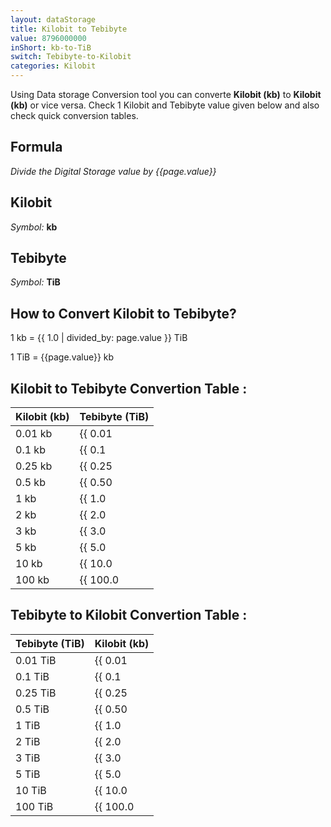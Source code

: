 ```yaml
---
layout: dataStorage
title: Kilobit to Tebibyte
value: 8796000000
inShort: kb-to-TiB
switch: Tebibyte-to-Kilobit
categories: Kilobit
---
```


Using Data storage Conversion tool you can converte **Kilobit (kb)** to **Kilobit (kb)** or vice versa. Check 1 Kilobit and Tebibyte value given below and also check quick conversion tables.

## Formula
*Divide the Digital Storage value by {{page.value}}*

## Kilobit
*Symbol:* **kb**

## Tebibyte
*Symbol:* **TiB**

## How to Convert Kilobit to Tebibyte?

1 kb = {{ 1.0 | divided_by: page.value }} TiB

1 TiB = {{page.value}} kb


## Kilobit to Tebibyte Convertion Table :

| Kilobit (kb) | Tebibyte (TiB) |
| ---- | ---- |
| 0.01 kb | {{ 0.01 | divided_by: page.value }} TiB |
| 0.1 kb | {{ 0.1 | divided_by: page.value }} TiB |
| 0.25 kb | {{ 0.25 | divided_by: page.value }} TiB |
| 0.5 kb | {{ 0.50 | divided_by: page.value }} TiB |
| 1 kb | {{ 1.0 | divided_by: page.value }} TiB |
| 2 kb | {{ 2.0 | divided_by: page.value }} TiB |
| 3 kb | {{ 3.0 | divided_by: page.value }} TiB |
| 5 kb | {{ 5.0 | divided_by: page.value }} TiB |
| 10 kb | {{ 10.0 | divided_by: page.value }} TiB |
| 100 kb | {{ 100.0 | divided_by: page.value }} TiB |

## Tebibyte to Kilobit Convertion Table :

| Tebibyte (TiB) | Kilobit (kb) |
| ---- | ---- |
| 0.01 TiB | {{ 0.01 | times: page.value }} kb |
| 0.1 TiB | {{ 0.1 | times: page.value }} kb |
| 0.25 TiB | {{ 0.25 | times: page.value }} kb |
| 0.5 TiB | {{ 0.50 | times: page.value }} kb |
| 1 TiB | {{ 1.0 | times: page.value }} kb |
| 2 TiB | {{ 2.0 | times: page.value }} kb |
| 3 TiB | {{ 3.0 | times: page.value }} kb |
| 5 TiB | {{ 5.0 | times: page.value }} kb |
| 10 TiB | {{ 10.0 | times: page.value }} kb |
| 100 TiB | {{ 100.0 | times: page.value }} kb |


<script>
document.getElementById('selectInput')[2].selected = true
document.getElementById('selectOutput')[17].selected = true
</script>
